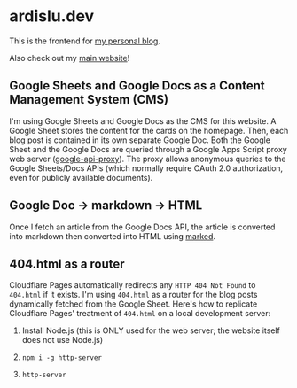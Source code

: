 # ardislu.dev

This is the frontend for [my personal blog](https://ardislu.dev).

Also check out my [main website](https://ardis.lu)!

## Google Sheets and Google Docs as a Content Management System (CMS)

I'm using Google Sheets and Google Docs as the CMS for this website. A Google Sheet stores the content for the cards on the homepage. Then, each blog post is contained in its own separate Google Doc. Both the Google Sheet and the Google Docs are queried through a Google Apps Script proxy web server ([google-api-proxy](https://github.com/ardislu/google-api-proxy)). The proxy allows anonymous queries to the Google Sheets/Docs APIs (which normally require OAuth 2.0 authorization, even for publicly available documents).

## Google Doc -> markdown -> HTML

Once I fetch an article from the Google Docs API, the article is converted into markdown then converted into HTML using [marked](https://marked.js.org).

## 404.html as a router

Cloudflare Pages automatically redirects any `HTTP 404 Not Found` to `404.html` if it exists. I'm using `404.html` as a router for the blog posts dynamically fetched from the Google Sheet. Here's how to replicate Cloudflare Pages' treatment of `404.html` on a local development server:

1. Install Node.js (this is ONLY used for the web server; the website itself does not use Node.js)

2. `npm i -g http-server`

3. `http-server`
